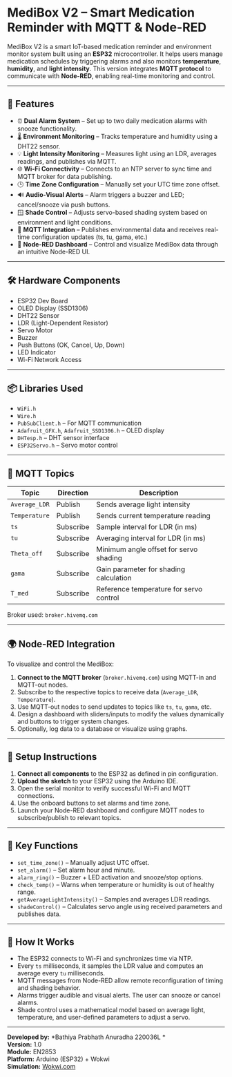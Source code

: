# MediBox V2 – Smart Medication Reminder with MQTT & Node-RED

MediBox V2 is a smart IoT-based medication reminder and environment monitor system built using an **ESP32** microcontroller. It helps users manage medication schedules by triggering alarms and also monitors **temperature**, **humidity**, and **light intensity**. This version integrates **MQTT protocol** to communicate with **Node-RED**, enabling real-time monitoring and control.

---

## 🚀 Features

- ⏰ **Dual Alarm System** – Set up to two daily medication alarms with snooze functionality.
- 🌡️ **Environment Monitoring** – Tracks temperature and humidity using a DHT22 sensor.
- 💡 **Light Intensity Monitoring** – Measures light using an LDR, averages readings, and publishes via MQTT.
- 🌐 **Wi-Fi Connectivity** – Connects to an NTP server to sync time and MQTT broker for data publishing.
- 🕒 **Time Zone Configuration** – Manually set your UTC time zone offset.
- 🔊 **Audio-Visual Alerts** – Alarm triggers a buzzer and LED; cancel/snooze via push buttons.
- 🪟 **Shade Control** – Adjusts servo-based shading system based on environment and light conditions.
- 📡 **MQTT Integration** – Publishes environmental data and receives real-time configuration updates (ts, tu, gama, etc.)
- 🧠 **Node-RED Dashboard** – Control and visualize MediBox data through an intuitive Node-RED UI.

---

## 🛠️ Hardware Components

- ESP32 Dev Board
- OLED Display (SSD1306)
- DHT22 Sensor
- LDR (Light-Dependent Resistor)
- Servo Motor
- Buzzer
- Push Buttons (OK, Cancel, Up, Down)
- LED Indicator
- Wi-Fi Network Access

---

## 📦 Libraries Used

- `WiFi.h`
- `Wire.h`
- `PubSubClient.h` – For MQTT communication
- `Adafruit_GFX.h`, `Adafruit_SSD1306.h` – OLED display
- `DHTesp.h` – DHT sensor interface
- `ESP32Servo.h` – Servo motor control

---

## 🧪 MQTT Topics

| Topic        | Direction | Description                              |
|--------------|-----------|------------------------------------------|
| `Average_LDR` | Publish   | Sends average light intensity            |
| `Temperature` | Publish   | Sends current temperature reading        |
| `ts`         | Subscribe | Sample interval for LDR (in ms)          |
| `tu`         | Subscribe | Averaging interval for LDR (in ms)       |
| `Theta_off`  | Subscribe | Minimum angle offset for servo shading   |
| `gama`       | Subscribe | Gain parameter for shading calculation   |
| `T_med`      | Subscribe | Reference temperature for servo control  |

Broker used: `broker.hivemq.com`

---

## 🌍 Node-RED Integration

To visualize and control the MediBox:

1. **Connect to the MQTT broker** (`broker.hivemq.com`) using MQTT-in and MQTT-out nodes.
2. Subscribe to the respective topics to receive data (`Average_LDR`, `Temperature`).
3. Use MQTT-out nodes to send updates to topics like `ts`, `tu`, `gama`, etc.
4. Design a dashboard with sliders/inputs to modify the values dynamically and buttons to trigger system changes.
5. Optionally, log data to a database or visualize using graphs.

---

## 🧰 Setup Instructions

1. **Connect all components** to the ESP32 as defined in pin configuration.
2. **Upload the sketch** to your ESP32 using the Arduino IDE.
3. Open the serial monitor to verify successful Wi-Fi and MQTT connections.
4. Use the onboard buttons to set alarms and time zone.
5. Launch your Node-RED dashboard and configure MQTT nodes to subscribe/publish to relevant topics.

---

## 🔧 Key Functions

- `set_time_zone()` – Manually adjust UTC offset.
- `set_alarm()` – Set alarm hour and minute.
- `alarm_ring()` – Buzzer + LED activation and snooze/stop options.
- `check_temp()` – Warns when temperature or humidity is out of healthy range.
- `getAverageLightIntensity()` – Samples and averages LDR readings.
- `shadeControl()` – Calculates servo angle using received parameters and publishes data.

---

## 🧠 How It Works

- The ESP32 connects to Wi-Fi and synchronizes time via NTP.
- Every `ts` milliseconds, it samples the LDR value and computes an average every `tu` milliseconds.
- MQTT messages from Node-RED allow remote reconfiguration of timing and shading behavior.
- Alarms trigger audible and visual alerts. The user can snooze or cancel alarms.
- Shade control uses a mathematical model based on average light, temperature, and user-defined parameters to adjust a servo.

---
**Developed by:** *Bathiya Prabhath Anuradha 220036L *  
**Version:** 1.0  
**Module:** EN2853  
**Platform:** Arduino (ESP32) + Wokwi  
**Simulation:** [Wokwi.com](https://wokwi.com/projects/431290141517189121)
